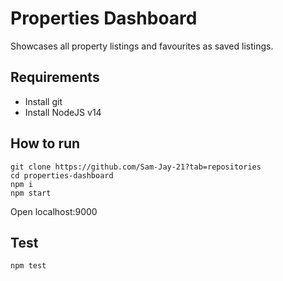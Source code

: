 # Properties Dashboard
Showcases all property listings and favourites as saved listings.

## Requirements
* Install git
* Install NodeJS v14

## How to run
```
git clone https://github.com/Sam-Jay-21?tab=repositories
cd properties-dashboard
npm i
npm start
```

Open localhost:9000

## Test
```
npm test
```
